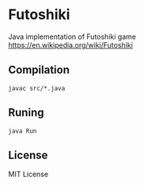 # Futoshiki

Java implementation of Futoshiki game
https://en.wikipedia.org/wiki/Futoshiki


## Compilation

```
javac src/*.java
```

## Runing

```
java Run
```

## License

MIT License
